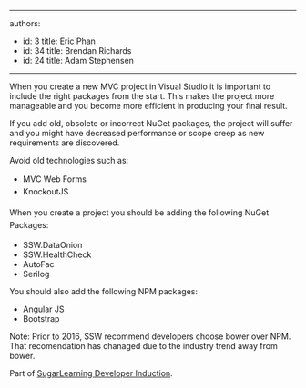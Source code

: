 

---
authors:
  - id: 3
    title: Eric Phan
  - id: 34
    title: Brendan Richards
  - id: 24
    title: Adam Stephensen
---




<span class='intro'> ​​When you create a new MVC project in Visual Studio it is important to include the right packages from the start. This makes the project more manageable and you become more efficient in producing your final result. </span>

<p>​If you add old, obsolete or incorrect NuGet packages, the project will suffer and you might have decreased performance or scope creep as new requirements are discovered.&#160;</p><p>Avoid old technologies such as&#58;</p><span style="line-height&#58;1.6;background-color&#58;initial;"><ul><li><span style="line-height&#58;1.6;background-color&#58;initial;">​​</span><span style="line-height&#58;1.6;background-color&#58;initial;">MVC Web Forms</span><br></li><li><span style="line-height&#58;1.6;"></span><span style="line-height&#58;1.6;">Knockout</span><span style="line-height&#58;1.6;">JS</span><br></li></ul></span>​<span style="line-height&#58;1.6;">When you create a project you should be adding the following NuGet Packages&#58;</span><br><ul><li>SSW.DataOnion</li><li>SSW.HealthCheck</li><li>​​AutoFac</li><li>Serilog</li></ul><p>You should also add the following NPM  packages&#58;</p><ul><li>Angular JS</li><li>Bootstrap</li></ul><p>Note&#58; Prior to 2016, SSW recommend developers choose bower over NPM. That recomendation has chanaged due to the industry trend away from bower.<br></p><p class="ssw15-rteElement-YellowBorderBox">Part of <span><a target="_blank" href="https&#58;//sugarlearning.com/companies/SSW/modules/5099/induction-day-3-developer-induction">SugarLearning Developer Induction</a></span>. <br></p>


